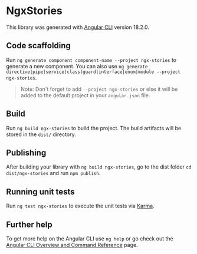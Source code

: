 # NgxStories

This library was generated with [Angular CLI](https://github.com/angular/angular-cli) version 18.2.0.

## Code scaffolding

Run `ng generate component component-name --project ngx-stories` to generate a new component. You can also use `ng generate directive|pipe|service|class|guard|interface|enum|module --project ngx-stories`.
> Note: Don't forget to add `--project ngx-stories` or else it will be added to the default project in your `angular.json` file. 

## Build

Run `ng build ngx-stories` to build the project. The build artifacts will be stored in the `dist/` directory.

## Publishing

After building your library with `ng build ngx-stories`, go to the dist folder `cd dist/ngx-stories` and run `npm publish`.

## Running unit tests

Run `ng test ngx-stories` to execute the unit tests via [Karma](https://karma-runner.github.io).

## Further help

To get more help on the Angular CLI use `ng help` or go check out the [Angular CLI Overview and Command Reference](https://angular.dev/tools/cli) page.
